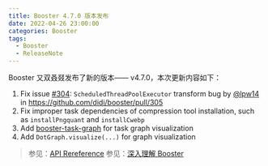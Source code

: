 ```yaml
---
title: Booster 4.7.0 版本发布
date: 2022-04-26 23:00:00
categories: Booster
tags:
  - Booster
  - ReleaseNote
---
```


Booster 又双叒叕发布了新的版本—— v4.7.0，本次更新内容如下：

1. Fix issue [#304](https://github.com/didi/booster/issues/304): `ScheduledThreadPoolExecutor` transform bug by [@lpw14](https://github.com/lpw14) in https://github.com/didi/booster/pull/305
1. Fix improper task dependencies of compression tool installation, such as `installPngquant` and `installCwebp`
1. Add [booster-task-graph](https://github.com/didi/booster/blob/master/booster-task-graph/) for task graph visualization
1. Add `DotGraph.visualize(...)` for graph visualization

> 参见：[API Rereference](https://reference.johnsonlee.io/booster)
> 参见：[深入理解 Booster](https://booster.johnsonlee.io)

